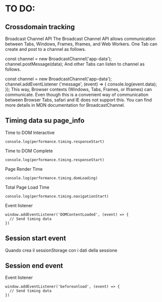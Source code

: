 # TO DO:

## Crossdomain tracking
Broadcast Channel API
The Broadcast Channel API allows communication between Tabs, Windows, Frames, Iframes, and Web Workers. One Tab can create and post to a channel as follows.

const channel = new BroadcastChannel('app-data');
channel.postMessage(data);
And other Tabs can listen to channel as follows.

const channel = new BroadcastChannel('app-data');
channel.addEventListener ('message', (event) => {
 console.log(event.data);
});
This way, Browser contexts (Windows, Tabs, Frames, or Iframes) can communicate. Even though this is a convenient way of communication between Browser Tabs, safari and IE does not support this. You can find more details in MDN documentation for BroadcastChannel.


## Timing data su page_info
Time to DOM Interactive
<pre><code>console.log(performance.timing.responseStart)</pre></code>

Time to DOM Complete
<pre><code>console.log(performance.timing.responseStart)</pre></code>

Page Render Time
<pre><code>console.log(performance.timing.domLoading)</pre></code>

Total Page Load Time
<pre><code>console.log(performance.timing.navigationStart)</pre></code>

Event listener
<pre><code>window.addEventListener('DOMContentLoaded', (event) => {
  // Send timing data
})</pre></code>


## Session start event
Quando crea il sessionStorage con i dati della sessione

## Session end event
Event listener
<pre><code>window.addEventListener('beforeunload', (event) => {
  // Send timing data
})</pre></code>
